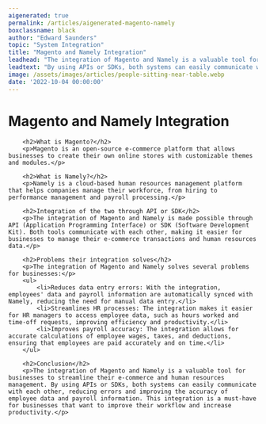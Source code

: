 ```yaml
---
aigenerated: true
permalink: /articles/aigenerated-magento-namely
boxclassname: black
author: "Edward Saunders"
topic: "System Integration"
title: "Magento and Namely Integration"
leadhead: "The integration of Magento and Namely is a valuable tool for businesses to streamline their e-commerce and human resources management"
leadtext: "By using APIs or SDKs, both systems can easily communicate with each other, reducing errors and improving the accuracy of employee data and payroll information. This integration is a must-have for businesses that want to improve their workflow and increase productivity."
image: /assets/images/articles/people-sitting-near-table.webp
date: '2022-10-04 00:00:00'
---
```

<div class="arttext">        <h1>Magento and Namely Integration</h1>
        
        <h2>What is Magento?</h2>
        <p>Magento is an open-source e-commerce platform that allows businesses to create their own online stores with customizable themes and modules.</p>
        
        <h2>What is Namely?</h2>
        <p>Namely is a cloud-based human resources management platform that helps companies manage their workforce, from hiring to performance management and payroll processing.</p>
        
        <h2>Integration of the two through API or SDK</h2>
        <p>The integration of Magento and Namely is made possible through API (Application Programming Interface) or SDK (Software Development Kit). Both tools communicate with each other, making it easier for businesses to manage their e-commerce transactions and human resources data.</p>
        
        <h2>Problems their integration solves</h2>
        <p>The integration of Magento and Namely solves several problems for businesses:</p>
        <ul>
            <li>Reduces data entry errors: With the integration, employees' data and payroll information are automatically synced with Namely, reducing the need for manual data entry.</li>
            <li>Streamlines HR processes: The integration makes it easier for HR managers to access employee data, such as hours worked and time-off requests, improving efficiency and productivity.</li>
            <li>Improves payroll accuracy: The integration allows for accurate calculations of employee wages, taxes, and deductions, ensuring that employees are paid accurately and on time.</li>
        </ul>
        
        <h2>Conclusion</h2>
        <p>The integration of Magento and Namely is a valuable tool for businesses to streamline their e-commerce and human resources management. By using APIs or SDKs, both systems can easily communicate with each other, reducing errors and improving the accuracy of employee data and payroll information. This integration is a must-have for businesses that want to improve their workflow and increase productivity.</p>
</div>